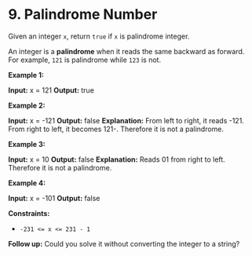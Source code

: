 # 9. Palindrome Number

Given an integer  `x`, return  `true`  if  `x`  is palindrome integer.

An integer is a  **palindrome**  when it reads the same backward as forward. For example,  `121`  is palindrome while  `123`  is not.

**Example 1:**

**Input:** x = 121
**Output:** true

**Example 2:**

**Input:** x = -121
**Output:** false
**Explanation:** From left to right, it reads -121. From right to left, it becomes 121-. Therefore it is not a palindrome.

**Example 3:**

**Input:** x = 10
**Output:** false
**Explanation:** Reads 01 from right to left. Therefore it is not a palindrome.

**Example 4:**

**Input:** x = -101
**Output:** false

**Constraints:**

-   `-231 <= x <= 231 - 1`

**Follow up:** Could you solve it without converting the integer to a string?

